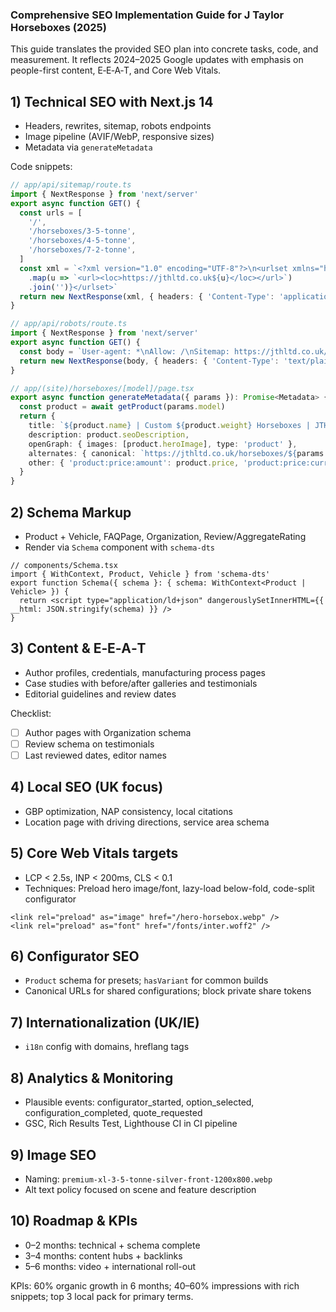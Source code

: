 
### Comprehensive SEO Implementation Guide for J Taylor Horseboxes (2025)

This guide translates the provided SEO plan into concrete tasks, code, and measurement. It reflects 2024–2025 Google updates with emphasis on people-first content, E‑E‑A‑T, and Core Web Vitals.

## 1) Technical SEO with Next.js 14
- Headers, rewrites, sitemap, robots endpoints
- Image pipeline (AVIF/WebP, responsive sizes)
- Metadata via `generateMetadata`

Code snippets:

```ts
// app/api/sitemap/route.ts
import { NextResponse } from 'next/server'
export async function GET() {
  const urls = [
    '/',
    '/horseboxes/3-5-tonne',
    '/horseboxes/4-5-tonne',
    '/horseboxes/7-2-tonne',
  ]
  const xml = `<?xml version="1.0" encoding="UTF-8"?>\n<urlset xmlns="http://www.sitemaps.org/schemas/sitemap/0.9">${urls
    .map(u => `<url><loc>https://jthltd.co.uk${u}</loc></url>`) 
    .join('')}</urlset>`
  return new NextResponse(xml, { headers: { 'Content-Type': 'application/xml' } })
}
```

```ts
// app/api/robots/route.ts
import { NextResponse } from 'next/server'
export async function GET() {
  const body = `User-agent: *\nAllow: /\nSitemap: https://jthltd.co.uk/sitemap.xml\n`
  return new NextResponse(body, { headers: { 'Content-Type': 'text/plain' } })
}
```

```ts
// app/(site)/horseboxes/[model]/page.tsx
export async function generateMetadata({ params }): Promise<Metadata> {
  const product = await getProduct(params.model)
  return {
    title: `${product.name} | Custom ${product.weight} Horseboxes | JTH`,
    description: product.seoDescription,
    openGraph: { images: [product.heroImage], type: 'product' },
    alternates: { canonical: `https://jthltd.co.uk/horseboxes/${params.model}` },
    other: { 'product:price:amount': product.price, 'product:price:currency': 'GBP' },
  }
}
```

## 2) Schema Markup
- Product + Vehicle, FAQPage, Organization, Review/AggregateRating
- Render via `Schema` component with `schema-dts`

```tsx
// components/Schema.tsx
import { WithContext, Product, Vehicle } from 'schema-dts'
export function Schema({ schema }: { schema: WithContext<Product | Vehicle> }) {
  return <script type="application/ld+json" dangerouslySetInnerHTML={{ __html: JSON.stringify(schema) }} />
}
```

## 3) Content & E‑E‑A‑T
- Author profiles, credentials, manufacturing process pages
- Case studies with before/after galleries and testimonials
- Editorial guidelines and review dates

Checklist:
- [ ] Author pages with Organization schema
- [ ] Review schema on testimonials
- [ ] Last reviewed dates, editor names

## 4) Local SEO (UK focus)
- GBP optimization, NAP consistency, local citations
- Location page with driving directions, service area schema

## 5) Core Web Vitals targets
- LCP < 2.5s, INP < 200ms, CLS < 0.1
- Techniques: Preload hero image/font, lazy-load below-fold, code-split configurator

```tsx
<link rel="preload" as="image" href="/hero-horsebox.webp" />
<link rel="preload" as="font" href="/fonts/inter.woff2" />
```

## 6) Configurator SEO
- `Product` schema for presets; `hasVariant` for common builds
- Canonical URLs for shared configurations; block private share tokens

## 7) Internationalization (UK/IE)
- `i18n` config with domains, hreflang tags

## 8) Analytics & Monitoring
- Plausible events: configurator_started, option_selected, configuration_completed, quote_requested
- GSC, Rich Results Test, Lighthouse CI in CI pipeline

## 9) Image SEO
- Naming: `premium-xl-3-5-tonne-silver-front-1200x800.webp`
- Alt text policy focused on scene and feature description

## 10) Roadmap & KPIs
- 0–2 months: technical + schema complete
- 3–4 months: content hubs + backlinks
- 5–6 months: video + international roll-out

KPIs: 60% organic growth in 6 months; 40–60% impressions with rich snippets; top 3 local pack for primary terms.
